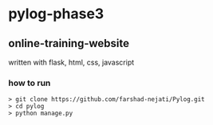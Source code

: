 # pylog-phase3
 ## online-training-website
 written with flask, html, css, javascript

 
### how to run

```
> git clone https://github.com/farshad-nejati/Pylog.git
> cd pylog
> python manage.py
```
